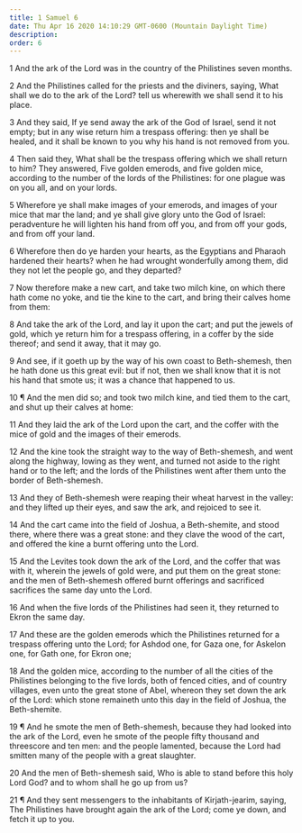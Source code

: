 ```yaml
---
title: 1 Samuel 6
date: Thu Apr 16 2020 14:10:29 GMT-0600 (Mountain Daylight Time)
description: 
order: 6
---
```


<p>
  1 And the ark of the Lord was in the country of the Philistines seven months.
</p>
<p>
  2 And the Philistines called for the priests and the diviners, saying, What
  shall we do to the ark of the Lord? tell us wherewith we shall send it to his
  place.
</p>
<p>
  3 And they said, If ye send away the ark of the God of Israel, send it not
  empty; but in any wise return him a trespass offering: then ye shall be
  healed, and it shall be known to you why his hand is not removed from you.
</p>
<p>
  4 Then said they, What shall be the trespass offering which we shall return to
  him? They answered, Five golden emerods, and five golden mice, according to
  the number of the lords of the Philistines: for one plague was on you all, and
  on your lords.
</p>
<p>
  5 Wherefore ye shall make images of your emerods, and images of your mice that
  mar the land; and ye shall give glory unto the God of Israel: peradventure he
  will lighten his hand from off you, and from off your gods, and from off your
  land.
</p>
<p>
  6 Wherefore then do ye harden your hearts, as the Egyptians and Pharaoh
  hardened their hearts? when he had wrought wonderfully among them, did they
  not let the people go, and they departed?
</p>
<p>
  7 Now therefore make a new cart, and take two milch kine, on which there hath
  come no yoke, and tie the kine to the cart, and bring their calves home from
  them:
</p>
<p>
  8 And take the ark of the Lord, and lay it upon the cart; and put the jewels
  of gold, which ye return him for a trespass offering, in a coffer by the side
  thereof; and send it away, that it may go.
</p>
<p>
  9 And see, if it goeth up by the way of his own coast to Beth-shemesh, then he
  hath done us this great evil: but if not, then we shall know that it is not
  his hand that smote us; it was a chance that happened to us.
</p>
<p>
  10 &#xB6; And the men did so; and took two milch kine, and tied them to the
  cart, and shut up their calves at home:
</p>
<p>
  11 And they laid the ark of the Lord upon the cart, and the coffer with the
  mice of gold and the images of their emerods.
</p>
<p>
  12 And the kine took the straight way to the way of Beth-shemesh, and went
  along the highway, lowing as they went, and turned not aside to the right hand
  or to the left; and the lords of the Philistines went after them unto the
  border of Beth-shemesh.
</p>
<p>
  13 And they of Beth-shemesh were reaping their wheat harvest in the valley:
  and they lifted up their eyes, and saw the ark, and rejoiced to see it.
</p>
<p>
  14 And the cart came into the field of Joshua, a Beth-shemite, and stood
  there, where there was a great stone: and they clave the wood of the cart, and
  offered the kine a burnt offering unto the Lord.
</p>
<p>
  15 And the Levites took down the ark of the Lord, and the coffer that was with
  it, wherein the jewels of gold were, and put them on the great stone: and the
  men of Beth-shemesh offered burnt offerings and sacrificed sacrifices the same
  day unto the Lord.
</p>
<p>
  16 And when the five lords of the Philistines had seen it, they returned to
  Ekron the same day.
</p>
<p>
  17 And these are the golden emerods which the Philistines returned for a
  trespass offering unto the Lord; for Ashdod one, for Gaza one, for Askelon
  one, for Gath one, for Ekron one;
</p>
<p>
  18 And the golden mice, according to the number of all the cities of the
  Philistines belonging to the five lords, both of fenced cities, and of country
  villages, even unto the great stone of Abel, whereon they set down the ark of
  the Lord: which stone remaineth unto this day in the field of Joshua, the
  Beth-shemite.
</p>
<p>
  19 &#xB6; And he smote the men of Beth-shemesh, because they had looked into
  the ark of the Lord, even he smote of the people fifty thousand and threescore
  and ten men: and the people lamented, because the Lord had smitten many of the
  people with a great slaughter.
</p>
<p>
  20 And the men of Beth-shemesh said, Who is able to stand before this holy
  Lord God? and to whom shall he go up from us?
</p>
<p>
  21 &#xB6; And they sent messengers to the inhabitants of Kirjath-jearim,
  saying, The Philistines have brought again the ark of the Lord; come ye down,
  and fetch it up to you.
</p>
